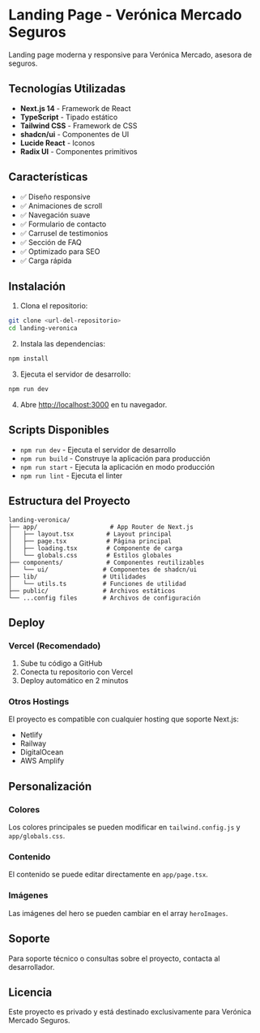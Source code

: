 # Landing Page - Verónica Mercado Seguros

Landing page moderna y responsive para Verónica Mercado, asesora de seguros.

## Tecnologías Utilizadas

- **Next.js 14** - Framework de React
- **TypeScript** - Tipado estático
- **Tailwind CSS** - Framework de CSS
- **shadcn/ui** - Componentes de UI
- **Lucide React** - Iconos
- **Radix UI** - Componentes primitivos

## Características

- ✅ Diseño responsive
- ✅ Animaciones de scroll
- ✅ Navegación suave
- ✅ Formulario de contacto
- ✅ Carrusel de testimonios
- ✅ Sección de FAQ
- ✅ Optimizado para SEO
- ✅ Carga rápida

## Instalación

1. Clona el repositorio:
```bash
git clone <url-del-repositorio>
cd landing-veronica
```

2. Instala las dependencias:
```bash
npm install
```

3. Ejecuta el servidor de desarrollo:
```bash
npm run dev
```

4. Abre [http://localhost:3000](http://localhost:3000) en tu navegador.

## Scripts Disponibles

- `npm run dev` - Ejecuta el servidor de desarrollo
- `npm run build` - Construye la aplicación para producción
- `npm run start` - Ejecuta la aplicación en modo producción
- `npm run lint` - Ejecuta el linter

## Estructura del Proyecto

```
landing-veronica/
├── app/                    # App Router de Next.js
│   ├── layout.tsx         # Layout principal
│   ├── page.tsx           # Página principal
│   ├── loading.tsx        # Componente de carga
│   └── globals.css        # Estilos globales
├── components/            # Componentes reutilizables
│   └── ui/               # Componentes de shadcn/ui
├── lib/                  # Utilidades
│   └── utils.ts          # Funciones de utilidad
├── public/               # Archivos estáticos
└── ...config files       # Archivos de configuración
```

## Deploy

### Vercel (Recomendado)

1. Sube tu código a GitHub
2. Conecta tu repositorio con Vercel
3. Deploy automático en 2 minutos

### Otros Hostings

El proyecto es compatible con cualquier hosting que soporte Next.js:
- Netlify
- Railway
- DigitalOcean
- AWS Amplify

## Personalización

### Colores
Los colores principales se pueden modificar en `tailwind.config.js` y `app/globals.css`.

### Contenido
El contenido se puede editar directamente en `app/page.tsx`.

### Imágenes
Las imágenes del hero se pueden cambiar en el array `heroImages`.

## Soporte

Para soporte técnico o consultas sobre el proyecto, contacta al desarrollador.

## Licencia

Este proyecto es privado y está destinado exclusivamente para Verónica Mercado Seguros. 